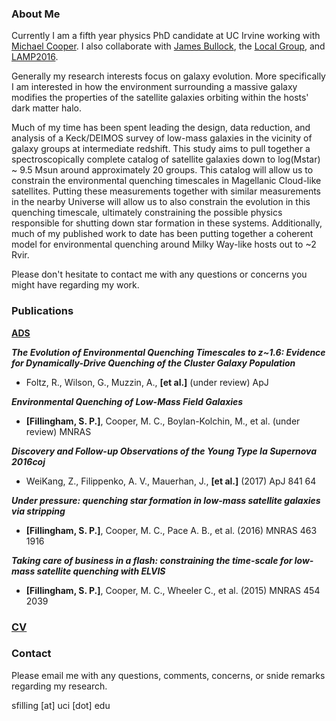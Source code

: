 

### About Me
Currently I am a fifth year physics PhD candidate at UC Irvine working
with [Michael Cooper](http://localgroup.ps.uci.edu/cooper/index.html).
I also collaborate with
[James Bullock](https://www.physics.uci.edu/~bullock/), the
[Local Group](http://localgroup.ps.uci.edu), and
[LAMP2016](https://www.physics.uci.edu/~barth/lamp.html).

Generally my research interests focus on galaxy evolution. More
specifically I am interested in how the environment surrounding a massive
galaxy modifies the properties of the satellite galaxies orbiting
within the hosts' dark matter halo. 

Much of my time has been spent leading the design, data reduction, and
analysis of a Keck/DEIMOS survey of low-mass galaxies in the vicinity of
galaxy groups at intermediate redshift.
This study aims to pull together a spectroscopically complete catalog of 
satellite galaxies down to log(Mstar) ~ 9.5 Msun around approximately 20 
groups.
This catalog will allow us to constrain the environmental quenching timescales
in Magellanic Cloud-like satellites. Putting these measurements together with
similar measurements in the nearby Universe will allow us to also constrain the 
evolution in this quenching timescale, ultimately constraining the possible 
physics responsible for shutting down star formation in these systems.
Additionally, much of my published work to date has been putting together 
a coherent model for environmental quenching around Milky Way-like hosts out
to ~2 Rvir.

Please don't hesitate to contact me with any questions or concerns you might 
have regarding my work.


### Publications 
**[ADS](http://adsabs.harvard.edu/cgi-bin/nph-abs_connect?db_key=AST&db_key=PRE&qform=AST&arxiv_sel=astro-ph&arxiv_sel=cond-mat&arxiv_sel=cs&arxiv_sel=gr-qc&arxiv_sel=hep-ex&arxiv_sel=hep-lat&arxiv_sel=hep-ph&arxiv_sel=hep-th&arxiv_sel=math&arxiv_sel=math-ph&arxiv_sel=nlin&arxiv_sel=nucl-ex&arxiv_sel=nucl-th&arxiv_sel=physics&arxiv_sel=quant-ph&arxiv_sel=q-bio&sim_query=YES&ned_query=YES&adsobj_query=YES&aut_logic=OR&obj_logic=OR&author=fillingham%2C+sean&object=&start_mon=&start_year=&end_mon=&end_year=&ttl_logic=OR&title=&txt_logic=OR&text=&nr_to_return=200&start_nr=1&jou_pick=ALL&ref_stems=&data_and=ALL&group_and=ALL&start_entry_day=&start_entry_mon=&start_entry_year=&end_entry_day=&end_entry_mon=&end_entry_year=&min_score=&sort=SCORE&data_type=SHORT&aut_syn=YES&ttl_syn=YES&txt_syn=YES&aut_wt=1.0&obj_wt=1.0&ttl_wt=0.3&txt_wt=3.0&aut_wgt=YES&obj_wgt=YES&ttl_wgt=YES&txt_wgt=YES&ttl_sco=YES&txt_sco=YES&version=1)**

_**The Evolution of Environmental Quenching Timescales to z~1.6: Evidence for Dynamically-Drive Quenching
of the Cluster Galaxy Population**_
- Foltz, R., Wilson, G., Muzzin, A., **[et
  al.]** (under review) ApJ

_**Environmental Quenching of Low-Mass Field Galaxies**_
- **[Fillingham, S. P.]**, Cooper, M. C., Boylan-Kolchin, M., et
  al. (under review) MNRAS

_**Discovery and Follow-up Observations of the Young Type Ia Supernova
2016coj**_
- WeiKang, Z., Filippenko, A. V., Mauerhan, J., **[et al.]** (2017) ApJ 841 64

_**Under pressure: quenching star formation in low-mass satellite
 galaxies via stripping**_
- **[Fillingham, S. P.]**, Cooper, M. C., Pace A. B., et al. (2016) MNRAS
463 1916

_**Taking care of business in a flash: constraining the time-scale for
low-mass satellite quenching with ELVIS**_
- **[Fillingham, S. P.]**, Cooper, M. C., Wheeler C., et al. (2015) MNRAS
454 2039

### [CV](SPF_cv.pdf)

### Contact
Please email me with any questions, comments, concerns, or snide
remarks regarding my research.

sfilling [at] uci [dot] edu

